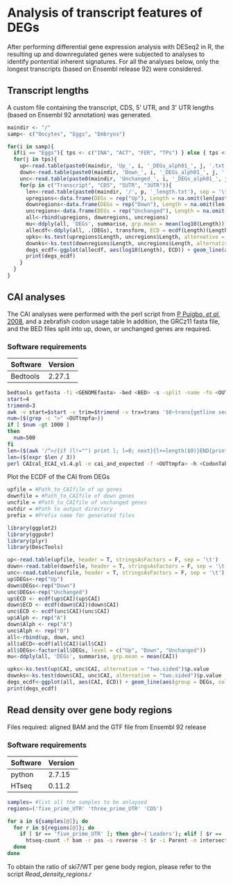 # Analysis of transcript features of DEGs

After performing differential gene expression analysis with DESeq2 in R, the resulting up and downregulated genes were subjected to analyses to identify pontential inherent signatures.
For all the analyses below, only the longest transcripts (based on Ensembl release 92) were considered.


## Transcript lengths

A custom file containing the transcript, CDS, 5' UTR, and 3' UTR lengths (based on Ensembl 92 annotation) was generated.

```r
maindir <- "/"
samp<- c("Oocytes", "Eggs", "Embryos")

for(i in samp){
  if(i == "Eggs"){ tps <- c("INA", "ACT", "FER", "TPs") } else { tps <- c(paste0("T", 1:4), "TPs") }
  for(j in tps){  
    up<-read.table(paste0(maindir, 'Up_', i, '_DEGs_alph01_', j, '.txt'), header = T, stringsAsFactors = F, sep = '\t')[,1]
    down<-read.table(paste0(maindir, 'Down_', i, '_DEGs_alph01_', j, '.txt'), header = T, stringsAsFactors = F, sep = '\t')[,1]
    unc<-read.table(paste0(maindir, 'Unchanged_', i, '_DEGs_alph01_', j, '.txt'), header = T, stringsAsFactors = F, sep = '\t')[,1]
    for(p in c("Transcript", "CDS", "5UTR", "3UTR")){
      len<-read.table(paste0(maindir, '/', p, '_length.txt'), sep = '\t', stringsAsFactors = F, row.names = 1, header = T)
      upregions<-data.frame(DEGs = rep("Up"), Length = na.omit(len[paste0("gene:", up),2]), Alph = rep("A"))
      downregions<-data.frame(DEGs = rep("Down"), Length = na.omit(len[paste0("gene:", down),2]), Alph = rep("A"))
      uncregions<-data.frame(DEGs = rep("Unchanged"), Length = na.omit(len[paste0("gene:", unc),2]), Alph = rep("B"))
      all<-rbind(upregions, downregions, uncregions)
      mu<-ddply(all, 'DEGs', summarise, grp.mean = mean(log10(Length)))
      allecdf<-ddply(all, .(DEGs), transform, ECD = ecdf(Length)(Length))
      upks<-ks.test(upregions$Length, uncregions$Length, alternative = "two.sided")$p.value
      downks<-ks.test(downregions$Length, uncregions$Length, alternative = "two.sided")$p.value
      degs_ecdf<-ggplot(allecdf, aes(log10(Length), ECD)) + geom_line(aes(group = DEGs, col = DEGs), size = 1.5) + scale_colour_manual(values = c("darkorange", "deepskyblue3", "grey45")) + annotate("text", x= min(log10(allecdf$Length))+0.3, y = c(0.98, 0.95), label = c(paste("p = ", upks), paste("p = ", downks)), col = c("darkorange","deepskyblue3"))
      print(degs_ecdf)
    }
  }
}
```

## CAI analyses

The CAI analyses were performed with the perl script from [P Puigbo, _et al_, 2008](https://biologydirect.biomedcentral.com/articles/10.1186/1745-6150-3-38), and a zebrafish codon usage table
In addition, the GRCz11 fasta file, and the BED files split into up, down, or unchanged genes are required.

### Software requirements

| Software | Version |
|---|---|
| Bedtools | 2.27.1 |

```bash
bedtools getfasta -fi <GENOMEfasta> -bed <BED> -s -split -name -fo <OUTfa
start=4
trimend=3
awk -v start=$start -v trim=$trimend -v trx=trans '$0~trans{getline seq; end=int(length(seq)/3)*3; print; print substr(seq, start, end-3-trim)}' <OUTfa> > <OUTtmpfa>
num=($(grep -c ">" <OUTtmpfa>))
if [ $num -gt 1000 ]
then
  num=500
fi
len=($(awk '/^>/{if (l!="") print l; l=0; next}{l+=length($0)}END{print l}' <OUTtmpfa> | awk '{ total += $1; count++ } END { print int (total/count)+1 }'))
len=($(expr $len / 3))
perl CAIcal_ECAI_v1.4.pl -e cai_and_expected -f <OUTtmpfa> -h <CodonTable> -g 1 -o1 <OUTCAItxt> -o2 <OUTrandomtxt> -o3 <OUTexpectedtxt> -n $num -l $len -s y
```

Plot the ECDF of the CAI from DEGs
```r
upfile = #Path_to_CAIfile of up genes
downfile = #Path_to_CAIfile of down genes
uncfile = #Path_to_CAIfile of unchanged genes
outdir = #Path to output directory
prefix = #Prefix name for generated files

library(ggplot2)
library(ggpubr)
library(plyr)
library(DescTools)

up<-read.table(upfile, header = T, stringsAsFactors = F, sep = '\t')
down<-read.table(downfile, header = T, stringsAsFactors = F, sep = '\t')
unc<-read.table(uncfile, header = T, stringsAsFactors = F, sep = '\t')
up$DEGs<-rep("Up")
down$DEGs<-rep("Down")
unc$DEGs<-rep("Unchanged")
up$ECD <- ecdf(up$CAI)(up$CAI)
down$ECD <- ecdf(down$CAI)(down$CAI)
unc$ECD <- ecdf(unc$CAI)(unc$CAI)
up$Alph <- rep("A")
down$Alph <- rep("A")
unc$Alph <- rep("B")
all<-rbind(up, down, unc)
all$aECD<-ecdf(all$CAI)(all$CAI)
all$DEGs<-factor(all$DEGs, level = c("Up", "Down", "Unchanged"))
mu<-ddply(all, 'DEGs', summarise, grp.mean = mean(CAI))

upks<-ks.test(up$CAI, unc$CAI, alternative = "two.sided")$p.value
downks<-ks.test(down$CAI, unc$CAI, alternative = "two.sided")$p.value
degs_ecdf<-ggplot(all, aes(CAI, ECD)) + geom_line(aes(group = DEGs, col = DEGs), size = 1.5) + scale_colour_manual(values = c("darkorange", "deepskyblue3", "grey45")) + annotate("text", x= min(all$CAI)+0.03, y = c(0.98, 0.95), label = c(paste("p = ", upks), paste("p = ", downks)), col = c("darkorange","deepskyblue3")) + coord_cartesian(xlim = c(0.7, 0.875))
print(degs_ecdf)
```

## Read density over gene body regions

Files required: aligned BAM and the GTF file from Ensembl 92 release

### Software requirements

|Software|Version|
| --- | --- |
|python|2.7.15|
|HTseq|0.11.2|

```bash
samples= #list all the samples to be anlaysed
regions=('five_prime_UTR' 'three_prime_UTR' 'CDS')

for a in ${samples[@]}; do
  for r in ${regions[@]}; do
    if [ $r == 'five_prime_UTR' ]; then gbr=('Leaders'); elif [ $r == 'three_prime_UTR' ]; then gbr=('Trailers'); else gbr=('CDS'); fi;
	  htseq-count -f bam -r pos -s reverse -t $r -i Parent -m intersection-nonempty <OUTuniqbam> <GTF> > <OUTht>
  done
done
```

To obtain the ratio of ski7/WT per gene body region, please refer to the script _Read_density_regions.r_
